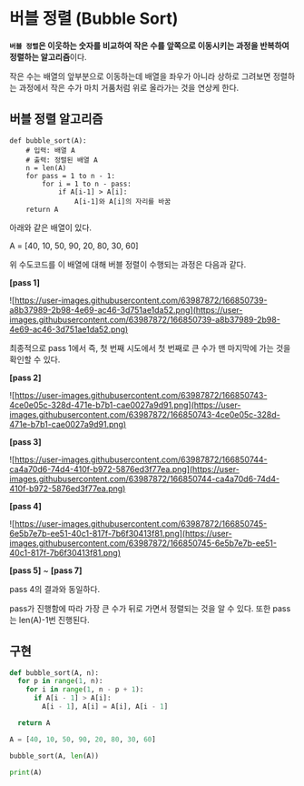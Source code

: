 # 버블 정렬 (Bubble Sort)

**`버블 정렬`은 이웃하는 숫자를 비교하여 작은 수를 앞쪽으로 이동시키는 과정을 반복하여 정렬하는 알고리즘**이다.

작은 수는 배열의 앞부분으로 이동하는데 배열을 좌우가 아니라 상하로 그려보면 정렬하는 과정에서 작은 수가 마치 거품처럼 위로 올라가는 것을 연상케 한다.

## **버블 정렬** 알고리즘

```
def bubble_sort(A):
	# 입력: 배열 A
	# 출력: 정렬된 배열 A
	n = len(A)
	for pass = 1 to n - 1:
		for i = 1 to n - pass:
			if A[i-1] > A[i]:
				A[i-1]와 A[i]의 자리를 바꿈
	return A
```

아래와 같은 배열이 있다.

A = [40, 10, 50, 90, 20, 80, 30, 60]

위 수도코드를 이 배열에 대해 버블 정렬이 수행되는 과정은 다음과 같다.

**[pass 1]**

![https://user-images.githubusercontent.com/63987872/166850739-a8b37989-2b98-4e69-ac46-3d751ae1da52.png](https://user-images.githubusercontent.com/63987872/166850739-a8b37989-2b98-4e69-ac46-3d751ae1da52.png)

최종적으로 pass 1에서 즉, 첫 번째 시도에서 첫 번째로 큰 수가 맨 마지막에 가는 것을 확인할 수 있다.

**[pass 2]**

![https://user-images.githubusercontent.com/63987872/166850743-4ce0e05c-328d-471e-b7b1-cae0027a9d91.png](https://user-images.githubusercontent.com/63987872/166850743-4ce0e05c-328d-471e-b7b1-cae0027a9d91.png)

**[pass 3]**

![https://user-images.githubusercontent.com/63987872/166850744-ca4a70d6-74d4-410f-b972-5876ed3f77ea.png](https://user-images.githubusercontent.com/63987872/166850744-ca4a70d6-74d4-410f-b972-5876ed3f77ea.png)

**[pass 4]**

![https://user-images.githubusercontent.com/63987872/166850745-6e5b7e7b-ee51-40c1-817f-7b6f30413f81.png](https://user-images.githubusercontent.com/63987872/166850745-6e5b7e7b-ee51-40c1-817f-7b6f30413f81.png)

**[pass 5]** ~ **[pass 7]**

pass 4의 결과와 동일하다.

pass가 진행함에 따라 가장 큰 수가 뒤로 가면서 정렬되는 것을 알 수 있다. 또한 pass는 len(A)-1번 진행된다.

## 구현

```python
def bubble_sort(A, n):
  for p in range(1, n):
    for i in range(1, n - p + 1):
      if A[i - 1] > A[i]:
        A[i - 1], A[i] = A[i], A[i - 1]

  return A

A = [40, 10, 50, 90, 20, 80, 30, 60]

bubble_sort(A, len(A))

print(A)
```
